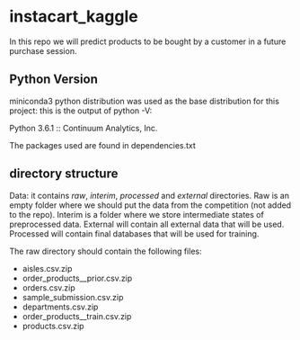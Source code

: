 # instacart_kaggle

In this repo we will predict products to be bought by a customer in a future purchase session.

## Python Version

miniconda3 python distribution was used as the base distribution for this project: this is the output of python -V:

Python 3.6.1 :: Continuum Analytics, Inc.

The packages used are found in dependencies.txt

## directory structure

Data: it contains *raw*, *interim*, *processed* and *external* directories. Raw is an empty folder where we should put the data from the competition (not added to the repo). Interim is a folder where we store intermediate states of preprocessed data. External will contain all external data that will be used. Processed will contain final databases that will be used for training. 

The raw directory should contain the following files:
* aisles.csv.zip
* order_products__prior.csv.zip  
* orders.csv.zip    
* sample_submission.csv.zip
* departments.csv.zip  
* order_products__train.csv.zip  
* products.csv.zip
